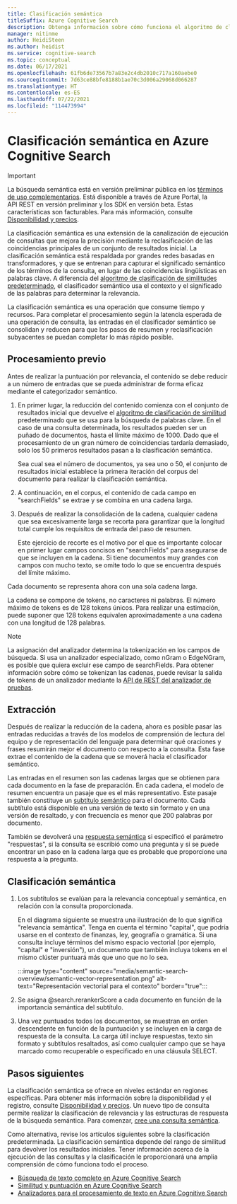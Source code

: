 ```yaml
---
title: Clasificación semántica
titleSuffix: Azure Cognitive Search
description: Obtenga información sobre cómo funciona el algoritmo de clasificación semántica en Azure Cognitive Search.
manager: nitinme
author: HeidiSteen
ms.author: heidist
ms.service: cognitive-search
ms.topic: conceptual
ms.date: 06/17/2021
ms.openlocfilehash: 61fb6de73567b7a83e2c4db2010c717a160aebe0
ms.sourcegitcommit: 7d63ce88bfe8188b1ae70c3d006a29068d066287
ms.translationtype: HT
ms.contentlocale: es-ES
ms.lasthandoff: 07/22/2021
ms.locfileid: "114473994"
---
```

# <a name="semantic-ranking-in-azure-cognitive-search"></a>Clasificación semántica en Azure Cognitive Search

> [!IMPORTANT]
> La búsqueda semántica está en versión preliminar pública en los [términos de uso complementarios](https://azure.microsoft.com/support/legal/preview-supplemental-terms/). Está disponible a través de Azure Portal, la API REST en versión preliminar y los SDK en versión beta. Estas características son facturables. Para más información, consulte [Disponibilidad y precios](semantic-search-overview.md#availability-and-pricing).

La clasificación semántica es una extensión de la canalización de ejecución de consultas que mejora la precisión mediante la reclasificación de las coincidencias principales de un conjunto de resultados inicial. La clasificación semántica está respaldada por grandes redes basadas en transformadores, y que se entrenan para capturar el significado semántico de los términos de la consulta, en lugar de las coincidencias lingüísticas en palabras clave. A diferencia del [algoritmo de clasificación de similitudes predeterminado](index-ranking-similarity.md), el clasificador semántico usa el contexto y el significado de las palabras para determinar la relevancia.

La clasificación semántica es una operación que consume tiempo y recursos. Para completar el procesamiento según la latencia esperada de una operación de consulta, las entradas en el clasificador semántico se consolidan y reducen para que los pasos de resumen y reclasificación subyacentes se puedan completar lo más rápido posible.

## <a name="pre-processing"></a>Procesamiento previo

Antes de realizar la puntuación por relevancia, el contenido se debe reducir a un número de entradas que se pueda administrar de forma eficaz mediante el categorizador semántico.

1. En primer lugar, la reducción del contenido comienza con el conjunto de resultados inicial que devuelve el [algoritmo de clasificación de similitud](index-ranking-similarity.md) predeterminado que se usa para la búsqueda de palabras clave. En el caso de una consulta determinada, los resultados pueden ser un puñado de documentos, hasta el límite máximo de 1000. Dado que el procesamiento de un gran número de coincidencias tardaría demasiado, solo los 50 primeros resultados pasan a la clasificación semántica.

   Sea cual sea el número de documentos, ya sea uno o 50, el conjunto de resultados inicial establece la primera iteración del corpus del documento para realizar la clasificación semántica.

1. A continuación, en el corpus, el contenido de cada campo en "searchFields" se extrae y se combina en una cadena larga.

1. Después de realizar la consolidación de la cadena, cualquier cadena que sea excesivamente larga se recorta para garantizar que la longitud total cumple los requisitos de entrada del paso de resumen.

   Este ejercicio de recorte es el motivo por el que es importante colocar en primer lugar campos concisos en "searchFields" para asegurarse de que se incluyen en la cadena. Si tiene documentos muy grandes con campos con mucho texto, se omite todo lo que se encuentra después del límite máximo.

Cada documento se representa ahora con una sola cadena larga.

La cadena se compone de tokens, no caracteres ni palabras. El número máximo de tokens es de 128 tokens únicos. Para realizar una estimación, puede suponer que 128 tokens equivalen aproximadamente a una cadena con una longitud de 128 palabras. 

> [!NOTE]
>La asignación del analizador determina la tokenización en los campos de búsqueda. Si usa un analizador especializado, como nGram o EdgeNGram, es posible que quiera excluir ese campo de searchFields. Para obtener información sobre cómo se tokenizan las cadenas, puede revisar la salida de tokens de un analizador mediante la [API de REST del analizador de pruebas](/rest/api/searchservice/test-analyzer).

## <a name="extraction"></a>Extracción

Después de realizar la reducción de la cadena, ahora es posible pasar las entradas reducidas a través de los modelos de comprensión de lectura del equipo y de representación del lenguaje para determinar qué oraciones y frases resumirán mejor el documento con respecto a la consulta. Esta fase extrae el contenido de la cadena que se moverá hacia el clasificador semántico.

Las entradas en el resumen son las cadenas largas que se obtienen para cada documento en la fase de preparación. En cada cadena, el modelo de resumen encuentra un pasaje que es el más representativo. Este pasaje también constituye un [subtítulo semántico](semantic-how-to-query-request.md) para el documento. Cada subtítulo está disponible en una versión de texto sin formato y en una versión de resaltado, y con frecuencia es menor que 200 palabras por documento.

También se devolverá una [respuesta semántica](semantic-answers.md) si especificó el parámetro "respuestas", si la consulta se escribió como una pregunta y si se puede encontrar un paso en la cadena larga que es probable que proporcione una respuesta a la pregunta.

## <a name="semantic-ranking"></a>Clasificación semántica

1. Los subtítulos se evalúan para la relevancia conceptual y semántica, en relación con la consulta proporcionada.

   En el diagrama siguiente se muestra una ilustración de lo que significa "relevancia semántica". Tenga en cuenta el término "capital", que podría usarse en el contexto de finanzas, ley, geografía o gramática. Si una consulta incluye términos del mismo espacio vectorial (por ejemplo, "capital" e "inversión"), un documento que también incluya tokens en el mismo clúster puntuará más que uno que no lo sea.

   :::image type="content" source="media/semantic-search-overview/semantic-vector-representation.png" alt-text="Representación vectorial para el contexto" border="true":::

1. Se asigna @search.rerankerScore a cada documento en función de la importancia semántica del subtítulo.

1. Una vez puntuados todos los documentos, se muestran en orden descendente en función de la puntuación y se incluyen en la carga de respuesta de la consulta. La carga útil incluye respuestas, texto sin formato y subtítulos resaltados, así como cualquier campo que se haya marcado como recuperable o especificado en una cláusula SELECT.

## <a name="next-steps"></a>Pasos siguientes

La clasificación semántica se ofrece en niveles estándar en regiones específicas. Para obtener más información sobre la disponibilidad y el registro, consulte [Disponibilidad y precios](semantic-search-overview.md#availability-and-pricing). Un nuevo tipo de consulta permite realizar la clasificación de relevancia y las estructuras de respuesta de la búsqueda semántica. Para comenzar, [cree una consulta semántica](semantic-how-to-query-request.md).

Como alternativa, revise los artículos siguientes sobre la clasificación predeterminada. La clasificación semántica depende del rango de similitud para devolver los resultados iniciales. Tener información acerca de la ejecución de las consultas y la clasificación le proporcionará una amplia comprensión de cómo funciona todo el proceso.

+ [Búsqueda de texto completo en Azure Cognitive Search](search-lucene-query-architecture.md)
+ [Similitud y puntuación en Azure Cognitive Search](index-similarity-and-scoring.md)
+ [Analizadores para el procesamiento de texto en Azure Cognitive Search](search-analyzers.md)